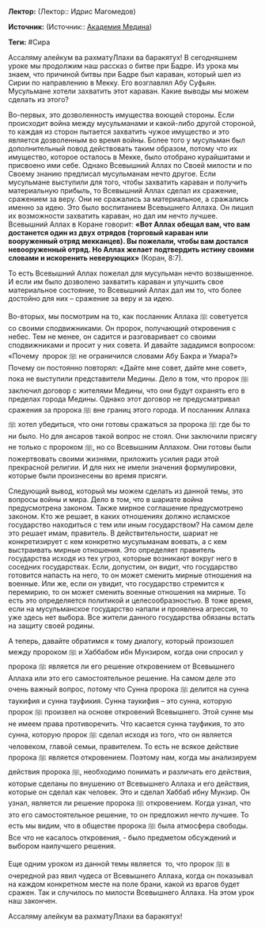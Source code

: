 **Лектор:** (Лектор:: Идрис Магомедов)

**Источник:** (Источник:: [Академия Медина](https://web.medinaschool.org/school/))

**Теги:** #Сира

Ассаляму алейкум ва рахматуЛлахи ва баракятух! В сегодняшнем уроке мы продолжим наш рассказ о битве при Бадре. Из урока мы знаем, что причиной битвы при Бадре был караван, который шел из Сирии по направлению в Мекку. Его возглавлял Абу Суфьян. Мусульмане хотели захватить этот караван. Какие выводы мы можем сделать из этого?


Во-первых, это дозволенность имущества воющей стороны. Если происходит война между мусульманами и какой-либо другой стороной, то каждая из сторон пытается захватить чужое имущество и это является дозволенным во время войны. Более того у мусульман был дополнительный повод действовать таким образом, потому что их имущество, которое осталось в Мекке, было отобрано курайшитами и присвоено ими себе. Однако Всевышний Аллах по Своей милости и по Своему знанию предписал мусульманам нечто другое. Если мусульмане выступили для того, чтобы захватить караван и получить материальную прибыль, то Всевышний Аллах сделал их сражение, сражением за веру. Они не сражались за материальное, а сражались именно за идею. Это было воспитанием Всевышнего Аллаха. Он лишил их возможности захватить караван, но дал им нечто лучшее. Всевышний Аллах в Коране говорит: **«Вот Аллах обещал вам, что вам достанется один из двух отрядов (торговый караван или вооруженный отряд мекканцев). Вы пожелали, чтобы вам достался невооруженный отряд. Но Аллах желает подтвердить истину своими словами и искоренить неверующих»** (Коран, 8:7).


То есть Всевышний Аллах пожелал для мусульман нечто возвышенное. И если им было дозволено захватить караван и улучшить свое материальное состояние, то Всевышний Аллах дал им то, что более достойно для них – сражение за веру и за идею.


Во-вторых, мы посмотрим на то, как посланник Аллаха ﷺ советуется со своими сподвижниками. Он пророк, получающий откровения с небес. Тем не менее, он садится и разговаривает со своими сподвижниками и просит у них совета. И давайте зададимся вопросом: «Почему  пророк ﷺ не ограничился словами Абу Бакра и Умара?» Почему он постоянно повторял: «Дайте мне совет, дайте мне совет», пока не выступили представители Медины. Дело в том, что пророк ﷺ заключил договор с жителями Медины, что они будут охранять его в пределах города Медины. Однако этот договор не предусматривал сражения за пророка ﷺ вне границ этого города. И посланник Аллаха ﷺ хотел убедиться, что они готовы сражаться за пророка ﷺ где бы то ни было. Но для ансаров такой вопрос не стоял. Они заключили присягу не только с пророком ﷺ, но со Всевышним Аллахом. Они готовы были пожертвовать своими жизнями, приложить усилия ради этой прекрасной религии. И для них не имели значения формулировки, которые были произнесены во время присяги.


Следующий вывод, который мы можем сделать из данной темы, это вопросы войны и мира. Дело в том, что в шариате война предусмотрена законом. Также мирное соглашение предусмотрено законом. Кто же решает, в каких отношениях должно исламское государство находиться с тем или иным государством? На самом деле это решает имам, правитель. В действительности, шариат не конкретизирует с кем конкретно мусульманам воевать, а с кем выстраивать мирные отношения. Это определяет правитель государства исходя из тех угроз, которые возникают вокруг него в соседних государствах. Если, допустим, он видит, что государство готовится напасть на него, то он может сменить мирные отношения на военные. Или же, если он увидит, что государство стремится к перемирию, то он может сменить военные отношения на мирные. То есть это определяется политикой и целесообразностью. В тоже время, если на мусульманское государство напали и проявлена агрессия, то уже здесь нет выбора. Все жители данного государства обязаны встать на защиту своей родины.


А теперь, давайте обратимся к тому диалогу, который произошел между пророком ﷺ и Хаббабом ибн Мунзиром, когда они спросил у пророка ﷺ является ли его решение откровением от Всевышнего Аллаха или это его самостоятельное решение. На самом деле это очень важный вопрос, потому что Сунна пророка ﷺ делится на сунна таукифия и сунна тауфикия. Сунна таукифия – это сунна, которую пророк ﷺ произвел на основе откровений Всевышнего. Этой сунне мы не имеем права противоречить. Что касается сунна тауфикия, то это сунна, которую пророк ﷺ сделал исходя из того, что он является человеком, главой семьи, правителем. То есть не всякое действие пророка ﷺ является откровением. Поэтому нам, когда мы анализируем действия пророка ﷺ, необходимо понимать и различать его действия, которые сделаны по внушению от Всевышнего Аллаха и его действия, которые он сделал как человек. Это и сделал Хаббаб ибну Мунзир. Он узнал, является ли решение пророка ﷺ откровением. Когда узнал, что это его самостоятельное решение, то он предложил нечто лучшее. То есть мы видим, что в обществе пророка ﷺ была атмосфера свободы. Все что не касалось откровения, - было предметом обсуждений и выбором наилучшего решения.


Еще одним уроком из данной темы является  то, что пророк ﷺ в очередной раз явил чудеса от Всевышнего Аллаха, когда он показывал на каждом конкретном месте на поле брани, какой из врагов будет сражен. Так и случилось по милости Всевышнего Аллаха. На этом урок наш закончен.


Ассаляму алейкум ва рахматуЛлахи ва баракятух!

